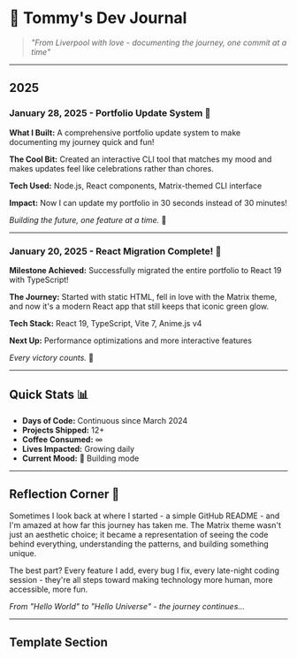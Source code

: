 # 💚 Tommy's Dev Journal

> *"From Liverpool with love - documenting the journey, one commit at a time"*

---

## 2025

### January 28, 2025 - Portfolio Update System 🚀

**What I Built:** A comprehensive portfolio update system to make documenting my journey quick and fun!

**The Cool Bit:** Created an interactive CLI tool that matches my mood and makes updates feel like celebrations rather than chores.

**Tech Used:** Node.js, React components, Matrix-themed CLI interface

**Impact:** Now I can update my portfolio in 30 seconds instead of 30 minutes!

*Building the future, one feature at a time.* 💚

---

### January 20, 2025 - React Migration Complete! 🎉

**Milestone Achieved:** Successfully migrated the entire portfolio to React 19 with TypeScript!

**The Journey:** Started with static HTML, fell in love with the Matrix theme, and now it's a modern React app that still keeps that iconic green glow.

**Tech Stack:** React 19, TypeScript, Vite 7, Anime.js v4

**Next Up:** Performance optimizations and more interactive features

*Every victory counts.* 👑

---

## Quick Stats 📊

- **Days of Code:** Continuous since March 2024
- **Projects Shipped:** 12+
- **Coffee Consumed:** ∞
- **Lives Impacted:** Growing daily
- **Current Mood:** 🚀 Building mode

---

## Reflection Corner 💭

Sometimes I look back at where I started - a simple GitHub README - and I'm amazed at how far this journey has taken me. The Matrix theme wasn't just an aesthetic choice; it became a representation of seeing the code behind everything, understanding the patterns, and building something unique.

The best part? Every feature I add, every bug I fix, every late-night coding session - they're all steps toward making technology more human, more accessible, more fun.

*From "Hello World" to "Hello Universe" - the journey continues...* 

---

## Template Section

<!-- 
### ${DATE} - ${TITLE}

${CONTENT}

**Key Achievement:** ${ACHIEVEMENT}

**Tech/Learning:** ${TECH_OR_LEARNING}

**Next Steps:** ${WHATS_NEXT}

*${CLOSING_THOUGHT}* ${EMOJI}
-->